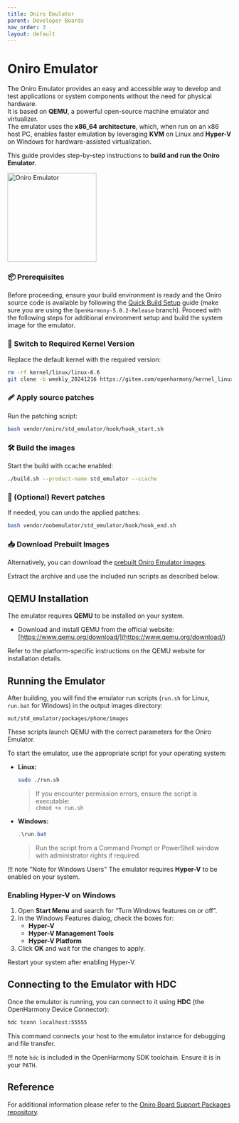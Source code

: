 ```yaml
---
title: Oniro Emulator
parent: Developer Boards
nav_order: 3
layout: default
---
```


# Oniro Emulator

The Oniro Emulator provides an easy and accessible way to develop and test applications or system components without the need for physical hardware.  
It is based on **QEMU**, a powerful open-source machine emulator and virtualizer.  
The emulator uses the **x86_64 architecture**, which, when run on an x86 host PC, enables faster emulation by leveraging **KVM** on Linux and **Hyper-V** on Windows for hardware-assisted virtualization.

This guide provides step-by-step instructions to **build and run the Oniro Emulator**.

<img src="../images/oniro_qemu.gif" alt="Oniro Emulator" width="200"/>

### 📦 Prerequisites

Before proceeding, ensure your build environment is ready and the Oniro source code is available by following the [Quick Build Setup](../building-oniro.md) guide (make sure you are using the `OpenHarmony-5.0.2-Release` branch). Proceed with the following steps for additional environment setup and build the system image for the emulator.

### 🧰 Switch to Required Kernel Version

Replace the default kernel with the required version:

```bash
rm -rf kernel/linux/linux-6.6
git clone -b weekly_20241216 https://gitee.com/openharmony/kernel_linux_6.6.git kernel/linux/linux-6.6 --depth=1
```

### 🩹 Apply source patches

Run the patching script:

```bash
bash vendor/oniro/std_emulator/hook/hook_start.sh
```

### 🛠️ Build the images

Start the build with ccache enabled:

```bash
./build.sh --product-name std_emulator --ccache
```

### 🔄 (Optional) Revert patches

If needed, you can undo the applied patches:

```bash
bash vendor/oobemulator/std_emulator/hook/hook_end.sh
```

### 📥 Download Prebuilt Images

Alternatively, you can download the [prebuilt Oniro Emulator images](https://github.com/eclipse-oniro4openharmony/device_board_oniro/releases/latest/download/oniro_emulator.zip). 

Extract the archive and use the included run scripts as described below.

## QEMU Installation

The emulator requires **QEMU** to be installed on your system.

- Download and install QEMU from the official website:  
  [https://www.qemu.org/download/](https://www.qemu.org/download/)

Refer to the platform-specific instructions on the QEMU website for installation details.

## Running the Emulator

After building, you will find the emulator run scripts (`run.sh` for Linux, `run.bat` for Windows) in the output images directory:

```
out/std_emulator/packages/phone/images
```

These scripts launch QEMU with the correct parameters for the Oniro Emulator.

To start the emulator, use the appropriate script for your operating system:

- **Linux:**  
  ```bash
  sudo ./run.sh
  ```
  > If you encounter permission errors, ensure the script is executable:  
  > `chmod +x run.sh`

- **Windows:**  
  ```powershell
  .\run.bat
  ```
  > Run the script from a Command Prompt or PowerShell window with administrator rights if required.

!!! note "Note for Windows Users"
    The emulator requires **Hyper-V** to be enabled on your system.

### Enabling Hyper-V on Windows

1. Open **Start Menu** and search for “Turn Windows features on or off”.
2. In the Windows Features dialog, check the boxes for:
   - **Hyper-V**
   - **Hyper-V Management Tools**
   - **Hyper-V Platform**
3. Click **OK** and wait for the changes to apply.

Restart your system after enabling Hyper-V.

## Connecting to the Emulator with HDC

Once the emulator is running, you can connect to it using **HDC** (the OpenHarmony Device Connector):

```bash
hdc tconn localhost:55555
```

This command connects your host to the emulator instance for debugging and file transfer.

!!! note
    `hdc` is included in the OpenHarmony SDK toolchain. Ensure it is in your `PATH`.

## Reference

For additional information please refer to the [Oniro Board Support Packages repository](https://github.com/eclipse-oniro4openharmony/device_board_oniro).
